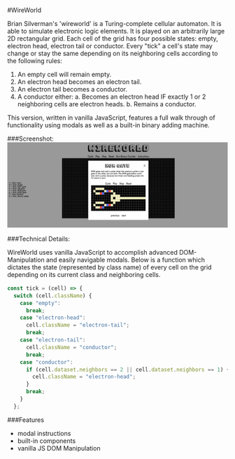 #WireWorld

Brian Silverman's 'wireworld' is a Turing-complete cellular automaton. It is able to simulate electronic logic elements.  It is played on an arbitrarily large 2D rectangular grid. Each cell of the grid has four possible states: empty, electron head, electron tail or conductor. Every "tick" a cell's state may change or stay the same depending on its neighboring cells according to the following rules:

1. An empty cell will remain empty.
2. An electron head becomes an electron tail.
3. An electron tail becomes a conductor.
4. A conductor either:
  a. Becomes an electron head IF exactly 1 or 2 neighboring cells are electron heads.
  b. Remains a conductor.

 This version, written in vanilla JavaScript, features a full walk through of functionality using modals as well as a built-in binary adding machine.

###Screenshot:
![xor]

###Technical Details:

WireWorld uses vanilla JavaScript to accomplish advanced DOM-Manipulation and easily navigable modals. Below is a function which dictates the state (represented by class name) of every cell on the grid depending on its current class and neighboring cells.

```javascript
const tick = (cell) => {
  switch (cell.className) {
    case "empty":
      break;
    case "electron-head":
      cell.className = "electron-tail";
      break;
    case "electron-tail":
      cell.className = "conductor";
      break;
    case "conductor":
      if (cell.dataset.neighbors == 2 || cell.dataset.neighbors == 1) {
        cell.className = "electron-head";
      }
      break;
    }
  };
```

###Features
* modal instructions
* built-in components
* vanilla JS DOM Manipulation

[xor]: ./images/xorscreenshot.png
